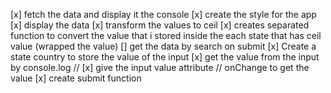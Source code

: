 [x] fetch the data and display it the console
[x] create the style for the app
[x] display the data
[x] transform the values to ceil
[x] creates separated function to convert the value that i stored inside the each state that has ceil value (wrapped the value)
[] get the data by search on submit
[x] Create a state country to store the value of the input
[x] get the value from the input by console.log //
[x] give the input value attribute // onChange to get the value
[x] create submit function
